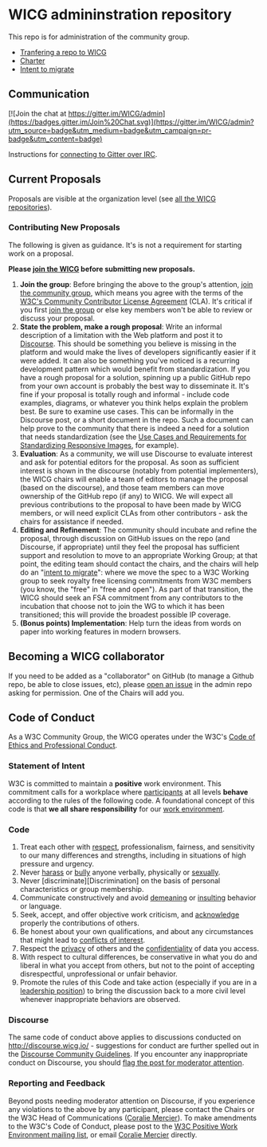 # WICG admininstration repository
This repo is for administration of the community group.
 * [Tranfering a repo to WICG](https://github.com/WICG/admin/wiki/Process-to-transfer-a-repo)
 * [Charter](https://wicg.github.io/admin/charter.html)
 * [Intent to migrate](intent-to-migrate.md)

## Communication
[![Join the chat at https://gitter.im/WICG/admin](https://badges.gitter.im/Join%20Chat.svg)](https://gitter.im/WICG/admin?utm_source=badge&utm_medium=badge&utm_campaign=pr-badge&utm_content=badge)

Instructions for [connecting to Gitter over IRC](https://github.com/WICG/admin/wiki/Connecting-to-Gitter-over-IRC).  

## Current Proposals

Proposals are visible at the organization level (see [all the WICG repositories](https://github.com/WICG/)).

### Contributing New Proposals
The following is given as guidance. It's is not a requirement for starting work on a proposal.

**Please [join the WICG](https://www.w3.org/community/wicg/) before submitting new proposals.**

 1. **Join the group**: Before bringing the above to the group's attention, <a href="https://www.w3.org/community/wicg/">join the community group</a>, which means you agree with the terms of the <a href="https://www.w3.org/community/about/agreements/cla/">W3C's Community Contributor License Agreement</a> (CLA). It's critical if you first <a href="https://www.w3.org/community/wicg/">join the group</a> or else key members won't be able to review or discuss your proposal.
 1. **State the problem, make a rough proposal**: Write an informal description of a limitation with the Web platform and post it to <a href="http://discourse.wicg.io/">Discourse</a>. This should be something you believe is missing in the platform and would make the lives of developers significantly easier if it were added. It can also be something you've noticed is a recurring development pattern which would benefit from standardization. If you have a rough proposal for a solution, spinning up a public GitHub repo from your own account is probably the best way to disseminate it.  It's fine if your proposal is totally rough and informal - include code examples, diagrams, or whatever you think helps explain the problem best.  Be sure to examine use cases.  This can be informally in the Discourse post, or a short document in the repo. Such a document can help prove to the community that there is indeed a need for a solution that needs standardization (see the <a href="https://usecases.responsiveimages.org/">Use Cases and Requirements for Standardizing Responsive Images</a>, for example).
 1. **Evaluation**: As a community, we will use Discourse to evaluate interest and ask for potential editors for the proposal.  As soon as sufficient interest is shown in the discourse (notably from potential implementers), the WICG chairs will enable a team of editors to manage the proposal (based on the discourse), and those team members can move ownership of the GitHub repo (if any) to WICG. We will expect all previous contributions to the proposal to have been made by WICG members, or will need explicit CLAs from other contributors - ask the chairs for assistance if needed.  
 1. **Editing and Refinement**: The community should incubate and refine the proposal, through discussion on GitHub issues on the repo (and Discourse, if appropriate) until they feel the proposal has sufficient support and resolution to move to an appropriate Working Group; at that point, the editing team should contact the chairs, and the chairs will help do an "<a href="http://w3c.github.io/charter-html/request-to-transition.html">intent to migrate</a>": where we move the spec to a W3C Working group to seek royalty free licensing commitments from W3C members (you know, the "free" in "free and open").  As part of that transition, the WICG should seek an FSA commitment from any contributors to the incubation that choose not to join the WG to which it has been transitioned; this will provide the broadest possible IP coverage.
 1. **(Bonus points) Implementation**: Help turn the ideas from words on paper into working features in modern browsers.

## Becoming a WICG collaborator
If you need to be added as a "collaborator" on GitHub (to manage a Github repo, be able to close issues, etc), please [open an issue](https://github.com/WICG/admin/issues) in the admin repo asking for permission. One of the Chairs will add you. 

## Code of Conduct

As a W3C Community Group, the WICG operates under the W3C's [Code of Ethics and Professional Conduct](http://www.w3.org/Consortium/cepc/).

### Statement of Intent

W3C is committed to maintain a **positive** work environment. This commitment calls for a workplace where [participants][Participant] at all levels **behave** according to the rules of the following code. A foundational concept of this code is that **we all share responsibility** for our [work environment][Work].

### Code

 1. Treat each other with [respect][], professionalism, fairness, and sensitivity to our many differences and strengths, including in situations of high pressure and urgency.
 1. Never [harass][Harassment] or [bully][Workplace] anyone verbally, physically or [sexually][Sexual].
 1. Never [discriminate][Discrimination] on the basis of personal characteristics or group membership.
 1. Communicate constructively and avoid [demeaning][] or [insulting][] behavior or language.
 1. Seek, accept, and offer objective work criticism, and [acknowledge][Acknowledgement] properly the contributions of others.
 1. Be honest about your own qualifications, and about any circumstances that might lead to [conflicts of interest][].
 1. Respect the [privacy][Confidentiality] of others and the [confidentiality][] of data you access.
 1. With respect to cultural differences, be conservative in what you do and liberal in what you accept from others, but not to the point of accepting disrespectful, unprofessional or unfair behavior.
 1. Promote the rules of this Code and take action (especially if you are in a [leadership position][Leadership]) to bring the discussion back to a more civil level whenever inappropriate behaviors are observed.

[Participant]: http://www.w3.org/Consortium/cepc/#Participant
[Work]: http://www.w3.org/Consortium/cepc/#Work
[Respect]: http://www.w3.org/Consortium/cepc/#Respect
[Harassment]: http://www.w3.org/Consortium/cepc/#Harassment
[Workplace]: http://www.w3.org/Consortium/cepc/#Harassment
[Sexual]: http://www.w3.org/Consortium/cepc/#Sexual
[Demeaning]: http://www.w3.org/Consortium/cepc/#Demeaning
[Insulting]: http://www.w3.org/Consortium/cepc/#Insulting
[Acknowledgement]: http://www.w3.org/Consortium/cepc/#Acknowledgement
[Conflicts of Interest]: http://www.w3.org/Consortium/Process/policies.html#coi
[Confidentiality]: /Consortium/Process/process.html#confidentiality-levels
[Leadership]: http://www.w3.org/Consortium/cepc/#Leadership

### Discourse

The same code of conduct above applies to discussions conducted on http://discourse.wicg.io/ - suggestions for conduct are further spelled out in the [Discourse Community Guidelines](http://discourse.wicg.io/guidelines). If you encounter any inappropriate conduct on Discourse, you should [flag the post for moderator attention](http://discourse.wicg.io/guidelines#flag-problems).

### Reporting and Feedback

Beyond posts needing moderator attention on Discourse, if you experience any violations to the above by any participant, please contact the Chairs or the W3C Head of Communications ([Coralie Mercier](mailto:coralie@w3.org)). To make amendments to the W3C's Code of Conduct, please post to the [W3C Positive Work Environment mailing list](https://lists.w3.org/Archives/Public/public-pwe/), or email [Coralie Mercier](mailto:coralie@w3.org) directly.
